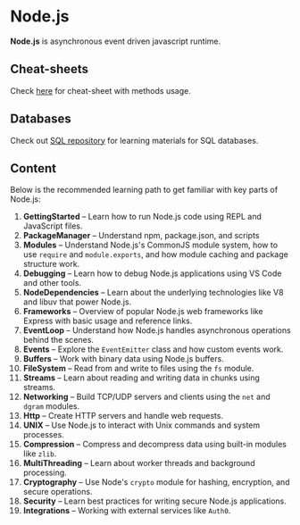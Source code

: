 # Node.js

**Node.js** is asynchronous event driven javascript runtime.

## Cheat-sheets

Check [here](https://github.com/LeCoupa/awesome-cheatsheets) for cheat-sheet with methods usage.

## Databases

Check out [SQL repository](https://github.com/BZIvanov/Learning-SQL) for learning materials for SQL databases.

## Content

Below is the recommended learning path to get familiar with key parts of Node.js:

1. **GettingStarted** – Learn how to run Node.js code using REPL and JavaScript files.
2. **PackageManager** – Understand npm, package.json, and scripts
3. **Modules** – Understand Node.js's CommonJS module system, how to use `require` and `module.exports`, and how module caching and package structure work.
4. **Debugging** – Learn how to debug Node.js applications using VS Code and other tools.
5. **NodeDependencies** – Learn about the underlying technologies like V8 and libuv that power Node.js.
6. **Frameworks** – Overview of popular Node.js web frameworks like Express with basic usage and reference links.
7. **EventLoop** – Understand how Node.js handles asynchronous operations behind the scenes.
8. **Events** – Explore the `EventEmitter` class and how custom events work.
9. **Buffers** – Work with binary data using Node.js buffers.
10. **FileSystem** – Read from and write to files using the `fs` module.
11. **Streams** – Learn about reading and writing data in chunks using streams.
12. **Networking** – Build TCP/UDP servers and clients using the `net` and `dgram` modules.
13. **Http** – Create HTTP servers and handle web requests.
14. **UNIX** – Use Node.js to interact with Unix commands and system processes.
15. **Compression** – Compress and decompress data using built-in modules like `zlib`.
16. **MultiThreading** – Learn about worker threads and background processing.
17. **Cryptography** – Use Node's `crypto` module for hashing, encryption, and secure operations.
18. **Security** – Learn best practices for writing secure Node.js applications.
19. **Integrations** – Working with external services like `Auth0`.

